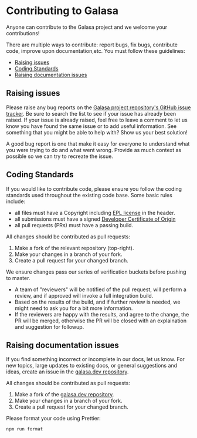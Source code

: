 # Contributing to Galasa

Anyone can contribute to the Galasa project and we welcome your contributions!

There are multiple ways to contribute: report bugs, fix bugs, contribute code, improve upon documentation,etc.  You must follow these guidelines:
* [Raising issues](https://github.com/galasa-dev/projectmanagement/CONTRIBUTING.md#raising-issues)
* [Coding Standards](https://github.com/galasa-dev/projectmanagement//CONTRIBUTING.md#coding-standards)
* [Raising documentation issues](https://github.com/galasa-dev/projectmanagement/CONTRIBUTING.md#raising-doc-issues)

## Raising issues
Please raise any bug reports on the [Galasa project repository's GitHub issue tracker](https://github.com/galasa-dev/projectmanagement/issues). Be sure to search the list to see if your issue has already been raised. If your issue is already raised, feel free to leave a comment to let us know you have found the same issue or to add useful information. See something that you might be able to help with? Show us your best solution!

A good bug report is one that make it easy for everyone to understand what you were trying to do and what went wrong. Provide as much context as possible so we can try to recreate the issue.


## Coding Standards

If you would like to contribute code, please ensure you follow the coding standards used throughout the existing code base. Some basic rules include:

* all files must have a Copyright including [EPL license](https://github.com/galasa-dev/managers/blob/master/LICENSE) in the header.
* all submissions must have a signed [Developer Certificate of Origin](https://github.com/galasa-dev/managers/blob/master/CONTRIBUTIONS.md)
* all pull requests (PRs) must have a passing build.


All changes should be contributed as pull requests:

   1. Make a fork of the relevant repository (top-right).
   2. Make your changes in a branch of your fork.
   3. Create a pull request for your changed branch. 
   
We ensure changes pass our series of verification buckets before pushing to master.

- A team of "reviewers" will be notified of the pull request, will perform a review, and if approved will invoke a full integration build.
- Based on the results of the build, and if further review is needed, we might need to ask you for a bit more information.
- If the reviewers are happy with the results, and agree to the change, the PR will be merged, otherwise the PR will be closed with an explaination and suggestion for followup.

## Raising documentation issues

If you find something incorrect or incomplete in our docs, let us know. For new topics, large updates to existing docs, or general suggestions and ideas, create an issue in the [galasa.dev repository](https://github.com/galasa-dev/galasa.dev/issues).

All changes should be contributed as pull requests:

   1. Make a fork of the [galasa.dev repository](https://github.com/galasa-dev/galasa.dev).
   2. Make your changes in a branch of your fork.
   3. Create a pull request for your changed branch.

Please format your code using Prettier:

```npm run format```
